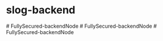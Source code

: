 ﻿# slog-backend
#   F u l l y S e c u r e d - b a c k e n d N o d e  
 #   F u l l y S e c u r e d - b a c k e n d N o d e  
 #   F u l l y S e c u r e d - b a c k e n d N o d e  
 